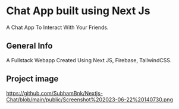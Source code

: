 # Chat App built using Next Js 

A Chat App To Interact With Your Friends.

## General Info

A Fullstack Webapp Created Using Next JS, Firebase, TailwindCSS.

## Project image
https://github.com/SubhamBnk/Nextjs-Chat/blob/main/public/Screenshot%202023-06-22%20140730.png

